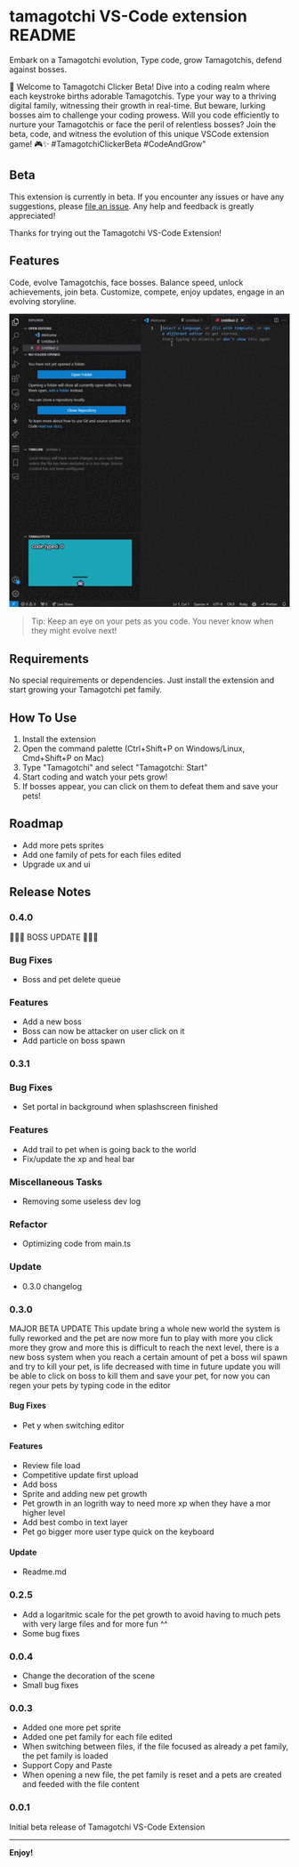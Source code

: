 # tamagotchi VS-Code extension README


Embark on a Tamagotchi evolution, Type code, grow Tamagotchis, defend against bosses.

🚀 Welcome to Tamagotchi Clicker Beta! Dive into a coding realm where each keystroke births adorable Tamagotchis. Type your way to a thriving digital family, witnessing their growth in real-time. But beware, lurking bosses aim to challenge your coding prowess. Will you code efficiently to nurture your Tamagotchis or face the peril of relentless bosses? Join the beta, code, and witness the evolution of this unique VSCode extension game! 🎮✨ #TamagotchiClickerBeta #CodeAndGrow"

## Beta

This extension is currently in beta. If you encounter any issues or have any suggestions, please [file an issue](https://github.com/Tzanou123/vscode_tamagotchi_extension/issues).
Any help and feedback is greatly appreciated!

Thanks for trying out the Tamagotchi VS-Code Extension!

## Features

Code, evolve Tamagotchis, face bosses. Balance speed, unlock achievements, join beta. Customize, compete, enjoy updates, engage in an evolving storyline.

![feature X](https://github.com/Tzanou123/vscode_tamagotchi_extension/blob/competitive/media/demo.gif?raw=true)

> Tip: Keep an eye on your pets as you code. You never know when they might evolve next!

## Requirements


No special requirements or dependencies. Just install the extension and start growing your Tamagotchi pet family.

## How To Use

1. Install the extension
2. Open the command palette (Ctrl+Shift+P on Windows/Linux, Cmd+Shift+P on Mac)
3. Type "Tamagotchi" and select "Tamagotchi: Start"
4. Start coding and watch your pets grow!
5. If bosses appear, you can click on them to defeat them and save your pets!

## Roadmap

* Add more pets sprites
* Add one family of pets for each files edited
* Upgrade ux and ui

## Release Notes

### 0.4.0

🚀🚀🚀 BOSS UPDATE 🚀🚀🚀

### Bug Fixes

- Boss and pet delete queue

### Features

- Add a new boss
- Boss can now be attacker on user click on it
- Add particle on boss spawn

### 0.3.1

### Bug Fixes

- Set portal in background when splashscreen finished

### Features

- Add trail to pet when is going back to the world
- Fix/update the xp and heal bar

### Miscellaneous Tasks

- Removing some useless dev log

### Refactor

- Optimizing code from main.ts

### Update

- 0.3.0 changelog

### 0.3.0
MAJOR BETA UPDATE
This update bring a whole new world the system is fully reworked and the pet are now more fun to play with
more you click more they grow and more this is difficult to reach the next level, there is a new boss system when you reach a certain amount of pet
a boss wil spawn and try to kill your pet, is life decreased with time in future update you will be able
to click on boss to kill them and save your pet, for now you can regen your pets by typing code in the editor 
#### Bug Fixes

- Pet y when switching editor

#### Features

- Review file load
- Competitive update first upload
- Add boss
- Sprite and adding new pet growth
- Pet growth in an logrith way to need more xp when they have a mor higher level
- Add best combo in text layer
- Pet go bigger more user type quick on the keyboard

#### Update

- Readme.md

### 0.2.5

- Add a logaritmic scale for the pet growth to avoid having to much pets with very large files and for more fun ^^
- Some bug fixes

### 0.0.4

- Change the decoration of the scene
- Small bug fixes

### 0.0.3

- Added one more pet sprite
- Added one pet family for each file edited
- When switching between files, if the file focused as already a pet family, the pet family is loaded
- Support Copy and Paste
- When opening a new file, the pet family is reset and a pets are created and feeded with the file content


### 0.0.1

Initial beta release of Tamagotchi VS-Code Extension
 

---

**Enjoy!**

